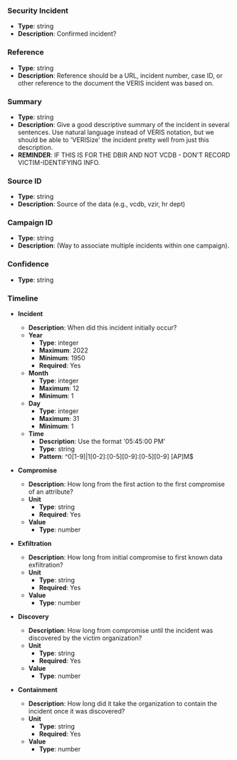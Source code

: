 ### Security Incident

- **Type**: string
- **Description**: Confirmed incident?

### Reference

- **Type**: string
- **Description**: Reference should be a URL, incident number, case ID, or other reference to the document the VERIS incident was based on.

### Summary

- **Type**: string
- **Description**: Give a good descriptive summary of the incident in several sentences. Use natural language instead of VERIS notation, but we should be able to 'VERISize' the incident pretty well from just this description.
- **REMINDER**: IF THIS IS FOR THE DBIR AND NOT VCDB - DON'T RECORD VICTIM-IDENTIFYING INFO.

### Source ID

- **Type**: string
- **Description**: Source of the data (e.g., vcdb, vzir, hr dept)

### Campaign ID

- **Type**: string
- **Description**: (Way to associate multiple incidents within one campaign).

### Confidence

- **Type**: string

### Timeline

- **Incident**

  - **Description**: When did this incident initially occur?
  - **Year**
    - **Type**: integer
    - **Maximum**: 2022
    - **Minimum**: 1950
    - **Required**: Yes
  - **Month**
    - **Type**: integer
    - **Maximum**: 12
    - **Minimum**: 1
  - **Day**
    - **Type**: integer
    - **Maximum**: 31
    - **Minimum**: 1
  - **Time**
    - **Description**: Use the format '05:45:00 PM'
    - **Type**: string
    - **Pattern**: ^0[1-9]|1[0-2]:[0-5][0-9]:[0-5][0-9] [AP]M$

- **Compromise**

  - **Description**: How long from the first action to the first compromise of an attribute?
  - **Unit**
    - **Type**: string
    - **Required**: Yes
  - **Value**
    - **Type**: number

- **Exfiltration**

  - **Description**: How long from initial compromise to first known data exfiltration?
  - **Unit**
    - **Type**: string
    - **Required**: Yes
  - **Value**
    - **Type**: number

- **Discovery**

  - **Description**: How long from compromise until the incident was discovered by the victim organization?
  - **Unit**
    - **Type**: string
    - **Required**: Yes
  - **Value**
    - **Type**: number

- **Containment**

  - **Description**: How long did it take the organization to contain the incident once it was discovered?
  - **Unit**
    - **Type**: string
    - **Required**: Yes
  - **Value**
    - **Type**: number
